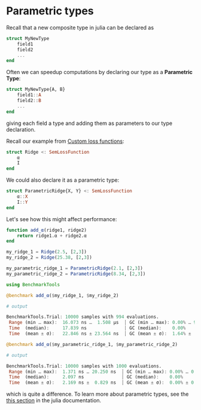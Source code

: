 # Parametric types

Recall that a new composite type in julia can be declared as

```julia
struct MyNewType
    field1
    field2
    ...
end
```

Often we can speedup computations by declaring our type as a **Parametric Type**:

```julia
struct MyNewType{A, B}
    field1::A
    field2::B
    ...
end
```

giving each field a type and adding them as parameters to our type declaration.

Recall our example from [Custom loss functions](@ref):

```julia
struct Ridge <: SemLossFunction
    α
    I
end
```

We could also declare it as a parametric type:

```julia
struct ParametricRidge{X, Y} <: SemLossFunction
    α::X
    I::Y
end
```

Let's see how this might affect performance:

```julia
function add_α(ridge1, ridge2)
    return ridge1.α + ridge2.α 
end

my_ridge_1 = Ridge(2.5, [2,3])
my_ridge_2 = Ridge(25.38, [2,3])

my_parametric_ridge_1 = ParametricRidge(2.1, [2,3])
my_parametric_ridge_2 = ParametricRidge(8.34, [2,3])

using BenchmarkTools

@benchmark add_α($my_ridge_1, $my_ridge_2)

# output

BenchmarkTools.Trial: 10000 samples with 994 evaluations.
 Range (min … max):  16.073 ns …  1.508 μs  ┊ GC (min … max): 0.00% … 98.35%
 Time  (median):     17.839 ns              ┊ GC (median):    0.00%
 Time  (mean ± σ):   22.846 ns ± 23.564 ns  ┊ GC (mean ± σ):  1.64% ±  1.70%

@benchmark add_α($my_parametric_ridge_1, $my_parametric_ridge_2)

# output

BenchmarkTools.Trial: 10000 samples with 1000 evaluations.
 Range (min … max):  1.371 ns … 20.250 ns  ┊ GC (min … max): 0.00% … 0.00%
 Time  (median):     2.097 ns              ┊ GC (median):    0.00%
 Time  (mean ± σ):   2.169 ns ±  0.829 ns  ┊ GC (mean ± σ):  0.00% ± 0.00%

```

which is quite a difference. To learn more about parametric types, see the [this section](https://docs.julialang.org/en/v1/manual/types/#Parametric-Types) in the julia documentation.